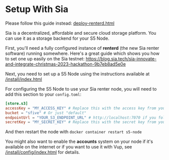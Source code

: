 # Setup With Sia

Please follow this guide instead: [deploy-renterd.html](deploy-renterd.html)

Sia is a decentralized, affordable and secure cloud storage platform. You can use it as a storage backend for your S5 Node.

First, you'll need a fully configured instance of **renterd** (the new Sia renter software) running somewhere. Here's a great guide which shows you how to set one up easily on the Sia testnet: <https://blog.sia.tech/sia-innovate-and-integrate-christmas-2023-hackathon-9b7eb8ad5e0e>

Next, you need to set up a S5 Node using the instructions available at [/install/index.html](/install/index.html)

For configuring the S5 Node to use your Sia renter node, you will need to add this section to your `config.toml`:
```toml
[store.s3]
accessKey = "MY_ACCESS_KEY" # Replace this with the access key from your renterd.yml
bucket = "sfive" # Or just "default"
endpointUrl = "YOUR_S3_ENDPOINT_URL" # http://localhost:7070 if you followed the Sia renterd testnet guide
secretKey = "MY_SECRET_KEY" # Replace this with the secret key from your renterd.yml
```
And then restart the node with `docker container restart s5-node`

You might also want to enable the **accounts** system on your node if it's available on the internet or if you want to use it with Vup, see [/install/config/index.html](/install/config/index.html) for details.